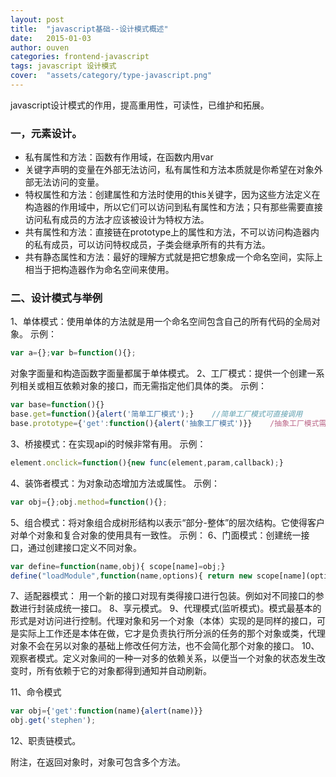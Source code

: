 ```yaml
---
layout: post
title:  "javascript基础--设计模式概述"
date:   2015-01-03
author: ouven
categories: frontend-javascript
tags: javascript 设计模式
cover:  "assets/category/type-javascript.png"
---
```


javascript设计模式的作用，提高重用性，可读性，已维护和拓展。

### 一，元素设计。

- 私有属性和方法：函数有作用域，在函数内用var
- 关键字声明的变量在外部无法访问，私有属性和方法本质就是你希望在对象外部无法访问的变量。
- 特权属性和方法：创建属性和方法时使用的this关键字，因为这些方法定义在构造器的作用域中，所以它们可以访问到私有属性和方法；只有那些需要直接访问私有成员的方法才应该被设计为特权方法。
- 共有属性和方法：直接链在prototype上的属性和方法，不可以访问构造器内的私有成员，可以访问特权成员，子类会继承所有的共有方法。
- 共有静态属性和方法：最好的理解方式就是把它想象成一个命名空间，实际上相当于把构造器作为命名空间来使用。

### 二、设计模式与举例

1、单体模式：使用单体的方法就是用一个命名空间包含自己的所有代码的全局对象。
  示例：

```javascript
var a={};var b=function(){};
```

对象字面量和构造函数字面量都属于单体模式。
2、工厂模式：提供一个创建一系列相关或相互依赖对象的接口，而无需指定他们具体的类。
  示例：

```javascript
var base=function(){}
base.get=function(){alert('简单工厂模式');}    //简单工厂模式可直接调用
base.prototype={'get':function(){alert('抽象工厂模式')}}    /抽象工厂模式需实例化后使用

```

3、桥接模式：在实现api的时候非常有用。
  示例：

```javascript
element.onclick=function(){new func(element,param,callback);} 
```

4、装饰者模式：为对象动态增加方法或属性。
  示例：

```javascript
var obj={};obj.method=function(){};
```

5、组合模式：将对象组合成树形结构以表示“部分-整体”的层次结构。它使得客户对单个对象和复合对象的使用具有一致性。
  示例：
6、门面模式：创建统一接口，通过创建接口定义不同对象。

```javascript
var define=function(name,obj){ scope[name]=obj;}
define("loadModule",function(name,options){ return new scope[name](options);});

```

7、适配器模式： 用一个新的接口对现有类得接口进行包装。例如对不同接口的参数进行封装成统一接口。
8、享元模式。
9、代理模式(监听模式)。模式最基本的形式是对访问进行控制。代理对象和另一个对象（本体）实现的是同样的接口，可是实际上工作还是本体在做，它才是负责执行所分派的任务的那个对象或类，代理对象不会在另以对象的基础上修改任何方法，也不会简化那个对象的接口。
10、观察者模式。定义对象间的一种一对多的依赖关系，以便当一个对象的状态发生改变时，所有依赖于它的对象都得到通知并自动刷新。
  
11、命令模式

```javascript
var obj={'get':function(name){alert(name)}}
obj.get('stephen');
```

12、职责链模式。

附注，在返回对象时，对象可包含多个方法。
  
